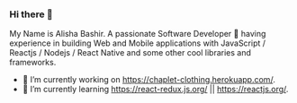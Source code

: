 ### Hi there 👋

<!--
**Alisha-bashir/Alisha-bashir** is a ✨ _special_ ✨ repository because its `README.md` (this file) appears on your GitHub profile.

Here are some ideas to get you started:

- 🔭 I’m currently working on ...
- 🌱 I’m currently learning ...
- 👯 I’m looking to collaborate on ...
- 🤔 I’m looking for help with ...
- 💬 Ask me about ...
- 📫 How to reach me: ...
- 😄 Pronouns: ...
- ⚡ Fun fact: ...
-->
My Name is Alisha Bashir. A passionate Software Developer 🚀 having experience in building Web and Mobile applications with JavaScript / Reactjs / Nodejs / React Native and some other cool libraries and frameworks.

- 🔭 I’m currently working on https://chaplet-clothing.herokuapp.com/.
- 🌱 I’m currently learning https://react-redux.js.org/ || https://reactjs.org/.
